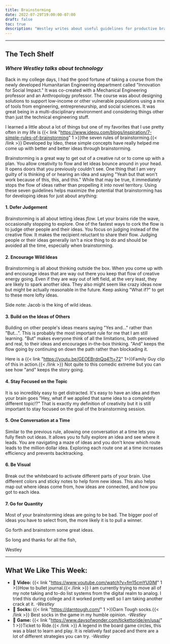 ```yaml
---
title: Brainstorming
date: 2022-07-29T19:00:00-07:00
draft: false
toc: true
description: "Westley writes about useful guidelines for productive brainstorming sessions"
---
```


---

## The Tech Shelf
### *Where Westley talks about technology*

Back in my college days, I had the good fortune of taking a course from the newly developed Humanitarian Engineering department called "Innovation for Social Impact." It was co-created with a Mechanical Engineering professor and an Anthropology professor. The course was about designing solutions to support low-income or other vulnerable populations using a mix of tools from engineering, entrepreneurship, and social sciences. It was great being in a multi-disciplinary environment and considering things other than just the technical engineering stuff.

I learned a little about a lot of things but one of my favorites that I use pretty often in my life is {{< link "https://www.ideou.com/blogs/inspiration/7-simple-rules-of-brainstorming" 1 >}}the seven rules of brainstorming.{{< /link >}} Developed by Ideo, these simple concepts have really helped me come up with better and better ideas through brainstorming. 

Brainstorming is a great way to get out of a creative rut or to come up with a plan. You allow creativity to flow and let ideas bounce around in your head. It opens doors that you previously couldn't see. One thing that I am very guilty of is thinking of or hearing an idea and saying "Yeah but that won't work because of this, this, and this." While that may be true, it immediately stops the flow of ideas rather than propelling it into novel territory. Using these seven guidelines helps maximize the potential that brainstorming has for developing ideas for just about anything:

#### 1. Defer Judgement

Brainstorming is all about letting ideas *flow*. Let your brains ride the wave, occasionally stopping to explore. One of the fastest ways to cork the flow is to judge other people and their ideas. You focus on judging instead of the creative flow. It makes the recipient reluctant to share their flow. Judging people or their ideas generally isn't a nice thing to do and should be avoided all the time, especially when brainstorming.

#### 2. Encourage Wild Ideas

Brainstorming is all about thinking outside the box. When you come up with and encourage ideas that are way out there you keep that flow of creative energy going. Even if they are way out of left field, at the very least, they are likely to spark another idea. They also might seem like crazy ideas now but might be actually reasonable in the future. Keep asking "What if?" to get to these more lofty ideas.

Side note: Jacob is the king of wild ideas.

#### 3. Build on the Ideas of Others

Building on other people's ideas means saying "Yes and..." rather than "But...". This is probably the most important rule for me that I am still learning. "But" makes everyone think of all the limitations, both perceived and real, to their ideas and encourages in-the-box thinking. "And" keeps the flow going by continuing on down the path rather than blockading it.

Here is a {{< link "https://youtu.be/GEOEBrdnQq4?t=72" 1>}}Family Guy clip of this in action.{{< /link >}} Not quite to this comedic extreme but you can see how "and" keeps the story going.

#### 4. Stay Focused on the Topic

It is so incredibly easy to get distracted. It's easy to have an idea and then your brain goes "Hey, what if we applied that same idea to a completely different topic!?" That is exactly my definition of creativity but it is still important to stay focused on the goal of the brainstorming session.

#### 5. One Conversation at a Time

Similar to the previous rule, allowing one conversation at a time lets you fully flesh out ideas. It allows you to fully explore an idea and see where it leads. You are navigating a maze of ideas and you don't know which route leads to the million dollar idea. Exploring each route one at a time increases efficiency and prevents backtracking.

#### 6. Be Visual

Break out the whiteboard to activate different parts of your brain. Use different colors and sticky notes to help form new ideas. This also helps map out where ideas come from, how ideas are connected, and how you got to each idea.

#### 7. Go for Quantity

Most of your brainstorming ideas are going to be bad. The bigger pool of ideas you have to select from, the more likely it is to pull a winner.

Go forth and brainstorm some great ideas.

So long and thanks for all the fish,

Westley

---

## What We Like This Week:
- &#x1F4AC; **Video:** {{< link "https://www.youtube.com/watch?v=fm15cmYU0IM" 1 >}}How to bullet journal.{{< /link >}} I am currently trying to move all of my note taking and to-do list systems from the digital realm to analog. I tried this during college and it worked pretty well so I am taking another crack at it. *-Westley*
- &#x1F9E6; **Socks:** {{< link "https://darntough.com/" 1 >}}Darn Tough socks.{{< /link >}} Best socks in the game in my humble opinion. *-Westley*
- &#x1F3B2; **Game:** {{< link "https://www.daysofwonder.com/tickettoride/en/usa/" 1 >}}Ticket to Ride.{{< /link >}} A legend in the board game circles, this was a blast to learn and play. It is relatively fast paced and there are a lot of different strategies you can try. *-Westley*